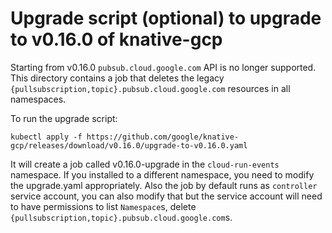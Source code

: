 # Upgrade script (optional) to upgrade to v0.16.0 of knative-gcp

Starting from v0.16.0 `pubsub.cloud.google.com` API is no longer supported. This
directory contains a job that deletes the legacy
`{pullsubscription,topic}.pubsub.cloud.google.com` resources in all namespaces.

To run the upgrade script:

```shell
kubectl apply -f https://github.com/google/knative-gcp/releases/download/v0.16.0/upgrade-to-v0.16.0.yaml
```

It will create a job called v0.16.0-upgrade in the `cloud-run-events` namespace.
If you installed to a different namespace, you need to modify the upgrade.yaml
appropriately. Also the job by default runs as `controller` service account, you
can also modify that but the service account will need to have permissions to
list `Namespace`s, delete `{pullsubscription,topic}.pubsub.cloud.google.com`s.
